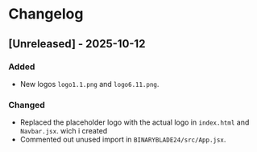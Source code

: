# Changelog

## [Unreleased] - 2025-10-12

### Added
- New logos `logo1.1.png` and `logo6.11.png`.

### Changed
- Replaced the placeholder logo with the actual logo  in `index.html` and `Navbar.jsx`. wich i created
- Commented out unused import in `BINARYBLADE24/src/App.jsx`.
